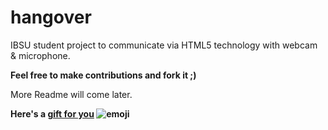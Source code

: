 # hangover
IBSU student project to communicate via HTML5 technology with webcam &amp; microphone.

__Feel free to make contributions and fork it ;)__

More Readme will come later.

__Here's a [gift for you](https://www.youtube.com/watch?v=mg11xWENSO0) ![emoji](https://tatocaster.me/imgs/neckbeard.png)__